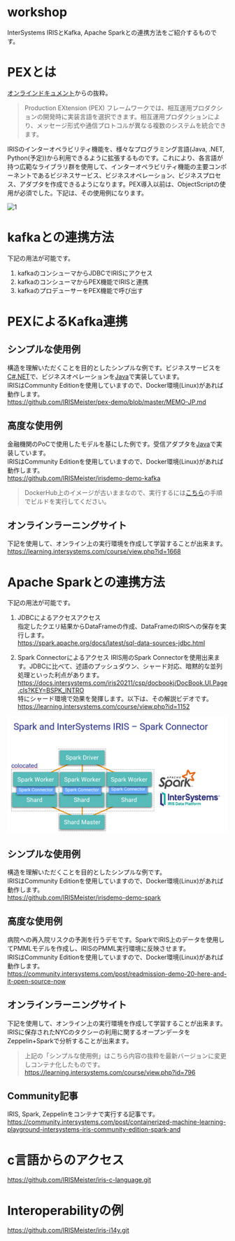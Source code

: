 # workshop
InterSystems IRISとKafka, Apache Sparkとの連携方法をご紹介するものです。

# PEXとは

[オンラインドキュメント](https://docs.intersystems.com/iris20211/csp/docbookj/DocBook.UI.Page.cls?KEY=EPEX_intro)からの抜粋。  

> Production EXtension (PEX) フレームワークでは、相互運用プロダクションの開発時に実装言語を選択できます。相互運用プロダクションにより、メッセージ形式や通信プロトコルが異なる複数のシステムを統合できます。

IRISのインターオペラビリティ機能を、様々なプログラミング言語(Java, .NET, Python(予定))から利用できるように拡張するものです。これにより、各言語が持つ広範なライブラリ群を使用して、インターオペラビリティ機能の主要コンポーネントであるビジネスサービス、ビジネスオペレーション、ビジネスプロセス、アダプタを作成できるようになります。PEX導入以前は、ObjectScriptの使用が必須でした。下記は、その使用例になります。

![1](https://raw.githubusercontent.com/intersystems-community/pex-demo/master/architecture.PNG)

# kafkaとの連携方法
下記の用法が可能です。  
1. kafkaのコンシューマからJDBCでIRISにアクセス
2. kafkaのコンシューマからPEX機能でIRISと連携
3. kafkaのプロデューサーをPEX機能で呼び出す

# PEXによるKafka連携 

## シンプルな使用例
構造を理解いただくことを目的としたシンプルな例です。ビジネスサービスを[C#.NET](https://github.com/IRISMeister/pex-demo/blob/master/dotnet/KafkaConsumer.cs)で、ビジネスオペレーションを[Java](https://github.com/IRISMeister/pex-demo/blob/master/java/src/dc/rmq/KafkaOperation.java)で実装しています。  
IRISはCommunity Editionを使用していますので、Docker環境(Linux)があれば動作します。    
https://github.com/IRISMeister/pex-demo/blob/master/MEMO-JP.md  


## 高度な使用例
金融機関のPoCで使用したモデルを基にした例です。受信アダプタを[Java](https://github.com/IRISMeister/irisdemo-demo-kafka/blob/master/image-iris-datasource/kafka-pex-adapter/src/main/java/irisdemo/kafka/KeyLessAvroInboundAdapter.java)で実装しています。  
IRISはCommunity Editionを使用していますので、Docker環境(Linux)があれば動作します。    
https://github.com/IRISMeister/irisdemo-demo-kafka
> DockerHub上のイメージが古いままなので、実行するには[こちら](https://github.com/IRISMeister/irisdemo-demo-kafka/blob/master/memo-j.txt)の手順でビルドを実行してください。
## オンラインラーニングサイト
下記を使用して、オンライン上の実行環境を作成して学習することが出来ます。  
https://learning.intersystems.com/course/view.php?id=1668

# Apache Sparkとの連携方法
下記の用法が可能です。  
1. JDBCによるアクセスアクセス  
指定したクエリ結果からDataFrameの作成、DataFrameのIRISへの保存を実行します。  
https://spark.apache.org/docs/latest/sql-data-sources-jdbc.html

2. Spark Connectorによるアクセス
IRIS用のSpark Connectorを使用出来ます。JDBCに比べて、述語のプッシュダウン、シャード対応、暗黙的な並列処理といった利点があります。  
https://docs.intersystems.com/iris20211/csp/docbookj/DocBook.UI.Page.cls?KEY=BSPK_INTRO  
特にシャード環境で効果を発揮します。以下は、その解説ビデオです。  
https://learning.intersystems.com/course/view.php?id=1152

![2](spark.png)


## シンプルな使用例
構造を理解いただくことを目的としたシンプルな例です。  
IRISはCommunity Editionを使用していますので、Docker環境(Linux)があれば動作します。    
https://github.com/IRISMeister/irisdemo-demo-spark

## 高度な使用例
病院への再入院リスクの予測を行うデモです。SparkでIRIS上のデータを使用してPMMLモデルを作成し、IRISのPMML実行環境に反映させます。  
IRISはCommunity Editionを使用していますので、Docker環境(Linux)があれば動作します。    
https://community.intersystems.com/post/readmission-demo-20-here-and-it-open-source-now

## オンラインラーニングサイト
下記を使用して、オンライン上の実行環境を作成して学習することが出来ます。IRISに保存されたNYCのタクシーの利用に関するオープンデータをZeppelin+Sparkで分析することが出来ます。
> 上記の「シンプルな使用例」はこちら内容の抜粋を最新バージョンに変更しコンテナ化したものです。  
https://learning.intersystems.com/course/view.php?id=796

## Community記事  
IRIS, Spark, Zeppelinをコンテナで実行する記事です。  
https://community.intersystems.com/post/containerized-machine-learning-playground-intersystems-iris-community-edition-spark-and

# c言語からのアクセス
https://github.com/IRISMeister/iris-c-language.git

# Interoperabilityの例
https://github.com/IRISMeister/iris-i14y.git